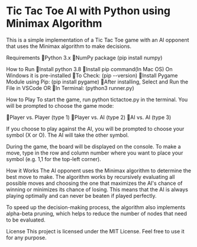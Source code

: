 
# Tic Tac Toe AI with Python using Minimax Algorithm

This is a simple implementation of a Tic Tac Toe game with an AI opponent that uses the Minimax algorithm to make decisions.

Requirements
Python 3.x
NumPy package (pip install numpy)

How to Run
Install python 3.8
Install pip command(In Mac OS)
On Windows it is pre-installed
To Check: (pip  --version)
Install Pygame Module using Pip: (pip install pygame)
After installing, Select and Run the File in VSCode
OR
In Terminal: (python3 runner.py)

How to Play
To start the game, run python tictactoe.py in the terminal. You will be prompted to choose the game mode:

Player vs. Player (type 1)
Player vs. AI (type 2)
AI vs. AI (type 3)

If you choose to play against the AI, you will be prompted to choose your symbol (X or O). The AI will take the other symbol.

During the game, the board will be displayed on the console. To make a move, type in the row and column number where you want to place your symbol (e.g. 1,1 for the top-left corner).

How it Works
The AI opponent uses the Minimax algorithm to determine the best move to make. The algorithm works by recursively evaluating all possible moves and choosing the one that maximizes the AI's chance of winning or minimizes its chance of losing. This means that the AI is always playing optimally and can never be beaten if played perfectly.

To speed up the decision-making process, the algorithm also implements alpha-beta pruning, which helps to reduce the number of nodes that need to be evaluated.

License
This project is licensed under the MIT License. Feel free to use it for any purpose.

